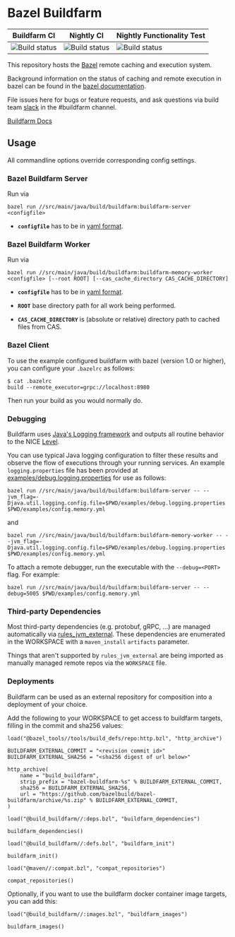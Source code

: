 # Bazel Buildfarm

|Buildfarm CI|Nightly CI|Nightly Functionality Test|
|--|--|--|
| ![Build status](https://badge.buildkite.com/45f4fd4c0cfb95f7705156a4119641c6d5d6c310452d6e65a4.svg?branch=main) |![Build status](https://badge.buildkite.com/d0c1471a98dd7d7123e6c21b57add0e8c2c0552042ea18f02c.svg)|![Build status](https://badge.buildkite.com/e0ac44ec0a8c3473d3d9490600366f1a73e8fa171d4913e9e3.svg)|

This repository hosts the [Bazel](https://bazel.build) remote caching and execution system.

Background information on the status of caching and remote execution in bazel can be
found in the [bazel documentation](https://docs.bazel.build/versions/master/remote-caching.html).

File issues here for bugs or feature requests, and ask questions via build team [slack](https://join.slack.com/t/buildteamworld/shared_invite/zt-4zy8f5j5-KwiJuBoAAUorB_mdQHwF7Q) in the #buildfarm channel.

[Buildfarm Docs](https://bazelbuild.github.io/bazel-buildfarm/)

## Usage

All commandline options override corresponding config settings.

### Bazel Buildfarm Server

Run via

```
bazel run //src/main/java/build/buildfarm:buildfarm-server <configfile>
```

- **`configfile`** has to be in [yaml format](https://bazelbuild.github.io/bazel-buildfarm/docs/configuration).

### Bazel Buildfarm Worker

Run via

```
bazel run //src/main/java/build/buildfarm:buildfarm-memory-worker <configfile> [--root ROOT] [--cas_cache_directory CAS_CACHE_DIRECTORY]
```

- **`configfile`** has to be in [yaml format](https://bazelbuild.github.io/bazel-buildfarm/docs/configuration).

- **`ROOT`** base directory path for all work being performed.

- **`CAS_CACHE_DIRECTORY`** is (absolute or relative) directory path to cached files from CAS.

### Bazel Client

To use the example configured buildfarm with bazel (version 1.0 or higher), you can configure your `.bazelrc` as follows:

```
$ cat .bazelrc
build --remote_executor=grpc://localhost:8980
```

Then run your build as you would normally do.

### Debugging

Buildfarm uses [Java's Logging framework](https://docs.oracle.com/javase/10/core/java-logging-overview.htm) and outputs all routine behavior to the NICE [Level](https://docs.oracle.com/javase/8/docs/api/java/util/logging/Level.html).

You can use typical Java logging configuration to filter these results and observe the flow of executions through your running services.
An example `logging.properties` file has been provided at [examples/debug.logging.properties](examples/debug.logging.properties) for use as follows:

```
bazel run //src/main/java/build/buildfarm:buildfarm-server -- --jvm_flag=-Djava.util.logging.config.file=$PWD/examples/debug.logging.properties $PWD/examples/config.memory.yml
```

and

```
bazel run //src/main/java/build/buildfarm:buildfarm-memory-worker -- --jvm_flag=-Djava.util.logging.config.file=$PWD/examples/debug.logging.properties $PWD/examples/config.memory.yml
```

To attach a remote debugger, run the executable with the `--debug=<PORT>` flag. For example:

```
bazel run //src/main/java/build/buildfarm:buildfarm-server -- --debug=5005 $PWD/examples/config.memory.yml
```


### Third-party Dependencies

Most third-party dependencies (e.g. protobuf, gRPC, ...) are managed automatically via
[rules_jvm_external](https://github.com/bazelbuild/rules_jvm_external). These dependencies are enumerated in
the WORKSPACE with a `maven_install` `artifacts` parameter.

Things that aren't supported by `rules_jvm_external` are being imported as manually managed remote repos via
the `WORKSPACE` file.

### Deployments

Buildfarm can be used as an external repository for composition into a deployment of your choice.

Add the following to your WORKSPACE to get access to buildfarm targets, filling in the commit and sha256 values:

```starlark
load("@bazel_tools//tools/build_defs/repo:http.bzl", "http_archive")

BUILDFARM_EXTERNAL_COMMIT = "<revision commit id>"
BUILDFARM_EXTERNAL_SHA256 = "<sha256 digest of url below>"

http_archive(
    name = "build_buildfarm",
    strip_prefix = "bazel-buildfarm-%s" % BUILDFARM_EXTERNAL_COMMIT,
    sha256 = BUILDFARM_EXTERNAL_SHA256,
    url = "https://github.com/bazelbuild/bazel-buildfarm/archive/%s.zip" % BUILDFARM_EXTERNAL_COMMIT,
)

load("@build_buildfarm//:deps.bzl", "buildfarm_dependencies")

buildfarm_dependencies()

load("@build_buildfarm//:defs.bzl", "buildfarm_init")

buildfarm_init()

load("@maven//:compat.bzl", "compat_repositories")

compat_repositories()
```

Optionally, if you want to use the buildfarm docker container image targets, you can add this:

```starlark
load("@build_buildfarm//:images.bzl", "buildfarm_images")

buildfarm_images()
```
